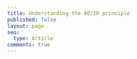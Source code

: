 ```yaml
---
title: Understanding the 80/20 principle
published: false
layout: page
seo:
  type: Article
comments: true
---
```


